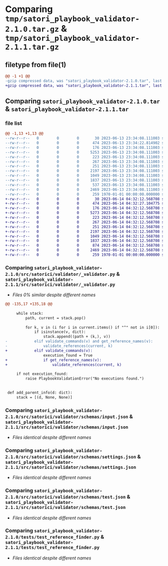 # Comparing `tmp/satori_playbook_validator-2.1.0.tar.gz` & `tmp/satori_playbook_validator-2.1.1.tar.gz`

## filetype from file(1)

```diff
@@ -1 +1 @@
-gzip compressed data, was "satori_playbook_validator-2.1.0.tar", last modified: Tue Jun 13 23:34:22 2023, max compression
+gzip compressed data, was "satori_playbook_validator-2.1.1.tar", last modified: Wed Jun 14 04:32:27 2023, max compression
```

## Comparing `satori_playbook_validator-2.1.0.tar` & `satori_playbook_validator-2.1.1.tar`

### file list

```diff
@@ -1,13 +1,13 @@
--rw-r--r--   0        0        0       30 2023-06-13 23:34:08.111003 satori_playbook_validator-2.1.0/README.md
--rw-r--r--   0        0        0      474 2023-06-13 23:34:22.814902 satori_playbook_validator-2.1.0/pyproject.toml
--rw-r--r--   0        0        0      176 2023-06-13 23:34:08.111003 satori_playbook_validator-2.1.0/src/satorici/validator/__init__.py
--rw-r--r--   0        0        0     5253 2023-06-13 23:34:08.111003 satori_playbook_validator-2.1.0/src/satorici/validator/_validator.py
--rw-r--r--   0        0        0      223 2023-06-13 23:34:08.111003 satori_playbook_validator-2.1.0/src/satorici/validator/exceptions.py
--rw-r--r--   0        0        0      267 2023-06-13 23:34:08.111003 satori_playbook_validator-2.1.0/src/satorici/validator/schemas/command.json
--rw-r--r--   0        0        0      251 2023-06-13 23:34:08.111003 satori_playbook_validator-2.1.0/src/satorici/validator/schemas/import.json
--rw-r--r--   0        0        0     2197 2023-06-13 23:34:08.111003 satori_playbook_validator-2.1.0/src/satorici/validator/schemas/input.json
--rw-r--r--   0        0        0     1049 2023-06-13 23:34:08.111003 satori_playbook_validator-2.1.0/src/satorici/validator/schemas/settings.json
--rw-r--r--   0        0        0     1837 2023-06-13 23:34:08.111003 satori_playbook_validator-2.1.0/src/satorici/validator/schemas/test.json
--rw-r--r--   0        0        0      537 2023-06-13 23:34:08.111003 satori_playbook_validator-2.1.0/tests/test_playbook_validator.py
--rw-r--r--   0        0        0     2469 2023-06-13 23:34:08.111003 satori_playbook_validator-2.1.0/tests/test_reference_finder.py
--rw-r--r--   0        0        0      259 1970-01-01 00:00:00.000000 satori_playbook_validator-2.1.0/PKG-INFO
+-rw-r--r--   0        0        0       30 2023-06-14 04:32:12.568708 satori_playbook_validator-2.1.1/README.md
+-rw-r--r--   0        0        0      474 2023-06-14 04:32:27.104775 satori_playbook_validator-2.1.1/pyproject.toml
+-rw-r--r--   0        0        0      176 2023-06-14 04:32:12.568708 satori_playbook_validator-2.1.1/src/satorici/validator/__init__.py
+-rw-r--r--   0        0        0     5273 2023-06-14 04:32:12.568708 satori_playbook_validator-2.1.1/src/satorici/validator/_validator.py
+-rw-r--r--   0        0        0      223 2023-06-14 04:32:12.568708 satori_playbook_validator-2.1.1/src/satorici/validator/exceptions.py
+-rw-r--r--   0        0        0      267 2023-06-14 04:32:12.568708 satori_playbook_validator-2.1.1/src/satorici/validator/schemas/command.json
+-rw-r--r--   0        0        0      251 2023-06-14 04:32:12.568708 satori_playbook_validator-2.1.1/src/satorici/validator/schemas/import.json
+-rw-r--r--   0        0        0     2197 2023-06-14 04:32:12.568708 satori_playbook_validator-2.1.1/src/satorici/validator/schemas/input.json
+-rw-r--r--   0        0        0     1049 2023-06-14 04:32:12.568708 satori_playbook_validator-2.1.1/src/satorici/validator/schemas/settings.json
+-rw-r--r--   0        0        0     1837 2023-06-14 04:32:12.568708 satori_playbook_validator-2.1.1/src/satorici/validator/schemas/test.json
+-rw-r--r--   0        0        0      874 2023-06-14 04:32:12.568708 satori_playbook_validator-2.1.1/tests/test_playbook_validator.py
+-rw-r--r--   0        0        0     2469 2023-06-14 04:32:12.568708 satori_playbook_validator-2.1.1/tests/test_reference_finder.py
+-rw-r--r--   0        0        0      259 1970-01-01 00:00:00.000000 satori_playbook_validator-2.1.1/PKG-INFO
```

### Comparing `satori_playbook_validator-2.1.0/src/satorici/validator/_validator.py` & `satori_playbook_validator-2.1.1/src/satorici/validator/_validator.py`

 * *Files 0% similar despite different names*

```diff
@@ -135,17 +135,18 @@
 
     while stack:
         path, current = stack.pop()
 
         for k, v in (i for i in current.items() if "^" not in i[0]):
             if isinstance(v, dict):
                 stack.append((path + (k,), v))
-            elif validate_commands(v) and get_reference_names(v):
-                validate_references(current, k)
+            elif validate_commands(v):
                 execution_found = True
+                if get_reference_names(v):
+                    validate_references(current, k)
 
     if not execution_found:
         raise PlaybookValidationError("No executions found.")
 
 
 def add_parent_info(d: dict):
     stack = [(d, None, None)]
```

### Comparing `satori_playbook_validator-2.1.0/src/satorici/validator/schemas/input.json` & `satori_playbook_validator-2.1.1/src/satorici/validator/schemas/input.json`

 * *Files identical despite different names*

### Comparing `satori_playbook_validator-2.1.0/src/satorici/validator/schemas/settings.json` & `satori_playbook_validator-2.1.1/src/satorici/validator/schemas/settings.json`

 * *Files identical despite different names*

### Comparing `satori_playbook_validator-2.1.0/src/satorici/validator/schemas/test.json` & `satori_playbook_validator-2.1.1/src/satorici/validator/schemas/test.json`

 * *Files identical despite different names*

### Comparing `satori_playbook_validator-2.1.0/tests/test_reference_finder.py` & `satori_playbook_validator-2.1.1/tests/test_reference_finder.py`

 * *Files identical despite different names*

